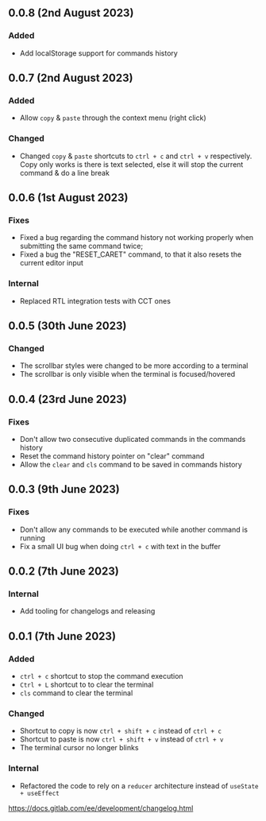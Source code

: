 ## 0.0.8 (2nd August 2023)

### Added

- Add localStorage support for commands history

## 0.0.7 (2nd August 2023)

### Added

- Allow `copy` & `paste` through the context menu (right click)

### Changed

- Changed `copy` & `paste` shortcuts to `ctrl + c` and `ctrl + v` respectively. Copy only works is there is text selected, else it will stop the current command & do a line break

## 0.0.6 (1st August 2023)

### Fixes

- Fixed a bug regarding the command history not working properly when submitting the same command twice;
- Fixed a bug the "RESET_CARET" command, to that it also resets the current editor input

### Internal

- Replaced RTL integration tests with CCT ones

## 0.0.5 (30th June 2023)

### Changed

- The scrollbar styles were changed to be more according to a terminal
- The scrollbar is only visible when the terminal is focused/hovered

## 0.0.4 (23rd June 2023)

### Fixes

- Don't allow two consecutive duplicated commands in the commands history
- Reset the command history pointer on "clear" command
- Allow the `clear` and `cls` command to be saved in commands history

## 0.0.3 (9th June 2023)

### Fixes

- Don't allow any commands to be executed while another command is running
- Fix a small UI bug when doing `ctrl + c` with text in the buffer

## 0.0.2 (7th June 2023)

### Internal

- Add tooling for changelogs and releasing

## 0.0.1 (7th June 2023)

### Added

- `ctrl + c` shortcut to stop the command execution
- `Ctrl + L` shortcut to to clear the terminal
- `cls` command to clear the terminal

### Changed

- Shortcut to copy is now `ctrl + shift + c` instead of `ctrl + c`
- Shortcut to paste is now `ctrl + shift + v` instead of `ctrl + v`
- The terminal cursor no longer blinks

### Internal

- Refactored the code to rely on a `reducer` architecture instead of `useState + useEffect`

https://docs.gitlab.com/ee/development/changelog.html
